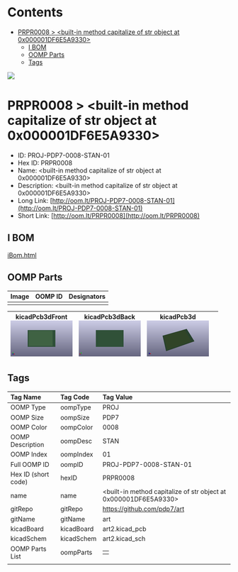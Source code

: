 



Contents
========

* [PRPR0008 > <built-in method capitalize of str object at 0x000001DF6E5A9330>](#prpr0008--built-in-method-capitalize-of-str-object-at-0x000001df6e5a9330)
	* [I BOM](#i-bom)
	* [OOMP Parts](#oomp-parts)
	* [Tags](#tags)
  
![][im]
# PRPR0008 > <built-in method capitalize of str object at 0x000001DF6E5A9330>

- ID: PROJ-PDP7-0008-STAN-01
- Hex ID: PRPR0008
- Name: <built-in method capitalize of str object at 0x000001DF6E5A9330>
- Description: <built-in method capitalize of str object at 0x000001DF6E5A9330>
- Long Link: [http://oom.lt/PROJ-PDP7-0008-STAN-01](http://oom.lt/PROJ-PDP7-0008-STAN-01)
- Short Link: [http://oom.lt/PRPR0008](http://oom.lt/PRPR0008)

## I BOM
  
[iBom.html](https://htmlpreview.github.io/?https://github.com/oomlout/oomlout_OOMP_projects_V2/blob/main/PROJ/PDP7/0008/STAN/01/ibom.html)
## OOMP Parts
  

|Image|OOMP ID|Designators|
| :--- | :--- | :--- |
||||
  

|kicadPcb3dFront<br>[![](https://raw.githubusercontent.com/oomlout/oomlout_OOMP_projects_V2/main/PROJ/PDP7/0008/STAN/01/kicadPcb3dFront_140.png)](https://github.com/oomlout/oomlout_OOMP_projects_V2/tree/main/PROJ/PDP7/0008/STAN/01/kicadPcb3dFront.png)|kicadPcb3dBack<br>[![](https://raw.githubusercontent.com/oomlout/oomlout_OOMP_projects_V2/main/PROJ/PDP7/0008/STAN/01/kicadPcb3dBack_140.png)](https://github.com/oomlout/oomlout_OOMP_projects_V2/tree/main/PROJ/PDP7/0008/STAN/01/kicadPcb3dBack.png)|kicadPcb3d<br>[![](https://raw.githubusercontent.com/oomlout/oomlout_OOMP_projects_V2/main/PROJ/PDP7/0008/STAN/01/kicadPcb3d_140.png)](https://github.com/oomlout/oomlout_OOMP_projects_V2/tree/main/PROJ/PDP7/0008/STAN/01/kicadPcb3d.png)||
| :---: | :---: | :---: | :---: |

## Tags
  

|Tag Name|Tag Code|Tag Value|
| :--- | :--- | :--- |
|OOMP Type|oompType|PROJ|
|OOMP Size|oompSize|PDP7|
|OOMP Color|oompColor|0008|
|OOMP Description|oompDesc|STAN|
|OOMP Index|oompIndex|01|
|Full OOMP ID|oompID|PROJ-PDP7-0008-STAN-01|
|Hex ID (short code)|hexID|PRPR0008|
|name|name|<built-in method capitalize of str object at 0x000001DF6E5A9330>|
|gitRepo|gitRepo|https://github.com/pdp7/art|
|gitName|gitName|art|
|kicadBoard|kicadBoard|art2.kicad_pcb|
|kicadSchem|kicadSchem|art2.kicad_sch|
|OOMP Parts List|oompParts|<table><tr><td></td></tr></table>|
||||



[im]: kicadPcb3d_450.png

